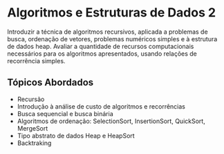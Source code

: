 # Algoritmos e Estruturas de Dados 2
Introduzir a técnica de algoritmos recursivos, aplicada a problemas de busca, ordenação de vetores, problemas numéricos simples e à estrutura de dados heap. Avaliar a quantidade de recursos computacionais necessários para os algoritmos apresentados, usando relações de recorrência simples.

## Tópicos Abordados
- Recursão
- Introdução à análise de custo de algoritmos e recorrências
- Busca sequencial e busca binária
- Algoritmos de ordenação: SelectionSort, InsertionSort, QuickSort, MergeSort
- Tipo abstrato de dados Heap e HeapSort
- Backtraking
